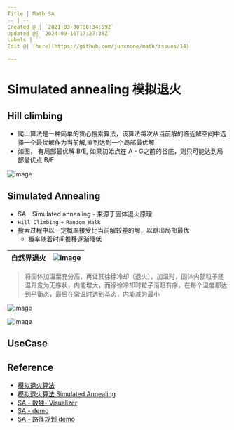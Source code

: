 ```yaml
---
Title | Math SA
-- | --
Created @ | `2021-03-30T08:34:59Z`
Updated @| `2024-09-16T17:27:38Z`
Labels | ``
Edit @| [here](https://github.com/junxnone/math/issues/14)

---
```

# Simulated annealing 模拟退火


## Hill climbing

- 爬山算法是一种简单的贪心搜索算法，该算法每次从当前解的临近解空间中选择一个最优解作为当前解,直到达到一个局部最优解
- 如图， 有局部最优解 B/E, 如果初始点在 A - G之前的谷底，则只可能达到局部最优点 B/E

![image](https://user-images.githubusercontent.com/2216970/216500266-5a38f235-cae3-4040-a054-6431ecef705c.png)

## Simulated Annealing

- SA - Simulated annealing -  来源于固体退火原理
- `Hill Climbing` + `Random Walk`
- 搜索过程中以一定概率接受比当前解较差的解，以跳出局部最优
  - 概率随着时间推移逐渐降低

自然界退火 | ![image](https://user-images.githubusercontent.com/2216970/112960271-d45d8800-9176-11eb-98fb-4d0f7cd3d505.png)
-- | --

> 将固体加温至充分高，再让其徐徐冷却（退火），加温时，固体内部粒子随温升变为无序状，内能增大，而徐徐冷却时粒子渐趋有序，在每个温度都达到平衡态，最后在常温时达到基态，内能减为最小


![image](https://user-images.githubusercontent.com/2216970/112960664-35855b80-9177-11eb-8885-4764e5f97145.png)

![image](https://user-images.githubusercontent.com/2216970/112964300-c90c5b80-917a-11eb-95b6-aa6262a74da0.png)

## UseCase



## Reference
- [模拟退火算法](https://ustccoder.github.io/2019/05/20/optimization_SA/)
- [模拟退火算法 Simulated Annealing](https://www.jianshu.com/p/57678cfe8553)
- [SA - 数独- Visualizer](https://jeremypflipsen.github.io/Sudoku-Visualizer/#0)
- [SA - demo](http://aimacode.github.io/aima-javascript/4-Beyond-Classical-Search/)
- [SA - 路径规划 demo](https://harmonc.github.io/sketches/simulated_annealing/index.html)

